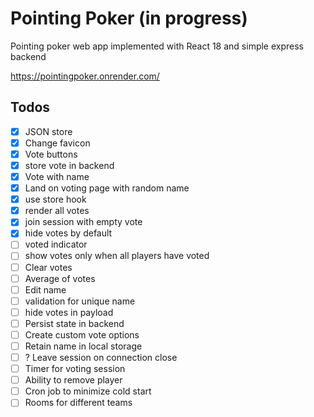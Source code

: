 # Pointing Poker (in progress)
Pointing poker web app implemented with React 18 and simple express backend

https://pointingpoker.onrender.com/

## Todos
- [x] JSON store
- [x] Change favicon
- [x] Vote buttons
- [x] store vote in backend
- [x] Vote with name
- [x] Land on voting page with random name
- [x] use store hook
- [x] render all votes
- [x] join session with empty vote
- [x] hide votes by default
- [ ] voted indicator
- [ ] show votes only when all players have voted
- [ ] Clear votes
- [ ] Average of votes
- [ ] Edit name
- [ ] validation for unique name
- [ ] hide votes in payload
- [ ] Persist state in backend
- [ ] Create custom vote options
- [ ] Retain name in local storage
- [ ] ? Leave session on connection close
- [ ] Timer for voting session
- [ ] Ability to remove player
- [ ] Cron job to minimize cold start
- [ ] Rooms for different teams
